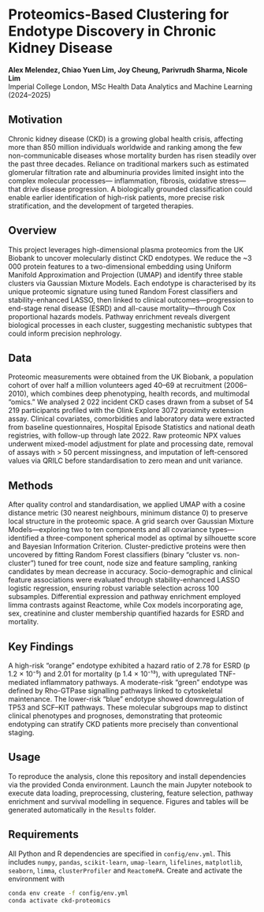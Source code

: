 # Proteomics-Based Clustering for Endotype Discovery in Chronic Kidney Disease

**Alex Melendez, Chiao Yuen Lim, Joy Cheung, Parivrudh Sharma, Nicole Lim**  
Imperial College London, MSc Health Data Analytics and Machine Learning (2024–2025)

## Motivation

Chronic kidney disease (CKD) is a growing global health crisis, affecting more than 850 million individuals worldwide and ranking among the few non-communicable diseases whose mortality burden has risen steadily over the past three decades. Reliance on traditional markers such as estimated glomerular filtration rate and albuminuria provides limited insight into the complex molecular processes— inflammation, fibrosis, oxidative stress—that drive disease progression. A biologically grounded classification could enable earlier identification of high-risk patients, more precise risk stratification, and the development of targeted therapies.

## Overview

This project leverages high-dimensional plasma proteomics from the UK Biobank to uncover molecularly distinct CKD endotypes. We reduce the ~3 000 protein features to a two-dimensional embedding using Uniform Manifold Approximation and Projection (UMAP) and identify three stable clusters via Gaussian Mixture Models. Each endotype is characterised by its unique proteomic signature using tuned Random Forest classifiers and stability-enhanced LASSO, then linked to clinical outcomes—progression to end-stage renal disease (ESRD) and all-cause mortality—through Cox proportional hazards models. Pathway enrichment reveals divergent biological processes in each cluster, suggesting mechanistic subtypes that could inform precision nephrology.

## Data

Proteomic measurements were obtained from the UK Biobank, a population cohort of over half a million volunteers aged 40–69 at recruitment (2006–2010), which combines deep phenotyping, health records, and multimodal “omics.” We analysed 2 022 incident CKD cases drawn from a subset of 54 219 participants profiled with the Olink Explore 3072 proximity extension assay. Clinical covariates, comorbidities and laboratory data were extracted from baseline questionnaires, Hospital Episode Statistics and national death registries, with follow-up through late 2022. Raw proteomic NPX values underwent mixed-model adjustment for plate and processing date, removal of assays with > 50 percent missingness, and imputation of left-censored values via QRILC before standardisation to zero mean and unit variance.

## Methods

After quality control and standardisation, we applied UMAP with a cosine distance metric (30 nearest neighbours, minimum distance 0) to preserve local structure in the proteomic space. A grid search over Gaussian Mixture Models—exploring two to ten components and all covariance types—identified a three-component spherical model as optimal by silhouette score and Bayesian Information Criterion. Cluster-predictive proteins were then uncovered by fitting Random Forest classifiers (binary “cluster vs. non-cluster”) tuned for tree count, node size and feature sampling, ranking candidates by mean decrease in accuracy. Socio-demographic and clinical feature associations were evaluated through stability-enhanced LASSO logistic regression, ensuring robust variable selection across 100 subsamples. Differential expression and pathway enrichment employed limma contrasts against Reactome, while Cox models incorporating age, sex, creatinine and cluster membership quantified hazards for ESRD and mortality.

## Key Findings

A high-risk “orange” endotype exhibited a hazard ratio of 2.78 for ESRD (p 1.2 × 10⁻⁵) and 2.01 for mortality (p 1.4 × 10⁻¹³), with upregulated TNF-mediated inflammatory pathways. A moderate-risk “green” endotype was defined by Rho-GTPase signalling pathways linked to cytoskeletal maintenance. The lower-risk “blue” endotype showed downregulation of TP53 and SCF–KIT pathways. These molecular subgroups map to distinct clinical phenotypes and prognoses, demonstrating that proteomic endotyping can stratify CKD patients more precisely than conventional staging.

## Usage

To reproduce the analysis, clone this repository and install dependencies via the provided Conda environment. Launch the main Jupyter notebook to execute data loading, preprocessing, clustering, feature selection, pathway enrichment and survival modelling in sequence. Figures and tables will be generated automatically in the `Results` folder.

## Requirements

All Python and R dependencies are specified in `config/env.yml`. This includes `numpy`, `pandas`, `scikit-learn`, `umap-learn`, `lifelines`, `matplotlib`, `seaborn`, `limma`, `clusterProfiler` and `ReactomePA`. Create and activate the environment with  
```bash
conda env create -f config/env.yml  
conda activate ckd-proteomics  
